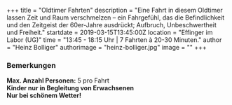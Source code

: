 +++
title = "Oldtimer Fahrten"
description = "Eine Fahrt in diesem Oldtimer lassen Zeit und Raum verschmelzen – ein Fahrgefühl, das die Befindlichkeit und den Zeitgeist der 60er-Jahre ausdrückt; Aufbruch, Unbeschwertheit und Freiheit."
startdate = 2019-03-15T13:45:00Z
location = "Effinger im Labor  (UG)"
time = "13:45 - 18:15 Uhr | 7 Fahrten à 20-30 Minuten."
author = "Heinz Bolliger"
authorimage = "heinz-bolliger.jpg"
image = ""
+++

### Bemerkungen
**Max. Anzahl Personen:** 5 pro Fahrt    
**Kinder nur in Begleitung von Erwachsenen**    
**Nur bei schönem Wetter!**    
